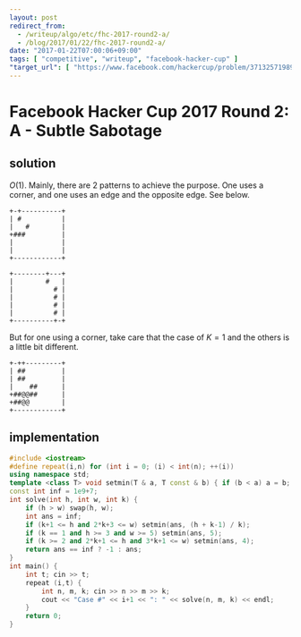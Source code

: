 ```yaml
---
layout: post
redirect_from:
  - /writeup/algo/etc/fhc-2017-round2-a/
  - /blog/2017/01/22/fhc-2017-round2-a/
date: "2017-01-22T07:00:06+09:00"
tags: [ "competitive", "writeup", "facebook-hacker-cup" ]
"target_url": [ "https://www.facebook.com/hackercup/problem/371325719893664/" ]
---
```


# Facebook Hacker Cup 2017 Round 2: A - Subtle Sabotage

## solution

$O(1)$.
Mainly, there are $2$ patterns to achieve the purpose.
One uses a corner, and one uses an edge and the opposite edge. See below.

```
+-+----------+
| #          |
|   #        |
+###         |
|            |
|            |
+------------+
```

```
+--------+---+
|        #   |
|          # |
|          # |
|          # |
|          # |
+----------+-+
```

But for one using a corner, take care that the case of $K = 1$ and the others is a little bit different.


```
+-++---------+
| ##         |
| ##         |
|    ##      |
+##@@##      |
+##@@        |
+------------+
```

## implementation

``` c++
#include <iostream>
#define repeat(i,n) for (int i = 0; (i) < int(n); ++(i))
using namespace std;
template <class T> void setmin(T & a, T const & b) { if (b < a) a = b; }
const int inf = 1e9+7;
int solve(int h, int w, int k) {
    if (h > w) swap(h, w);
    int ans = inf;
    if (k+1 <= h and 2*k+3 <= w) setmin(ans, (h + k-1) / k);
    if (k == 1 and h >= 3 and w >= 5) setmin(ans, 5);
    if (k >= 2 and 2*k+1 <= h and 3*k+1 <= w) setmin(ans, 4);
    return ans == inf ? -1 : ans;
}
int main() {
    int t; cin >> t;
    repeat (i,t) {
        int n, m, k; cin >> n >> m >> k;
        cout << "Case #" << i+1 << ": " << solve(n, m, k) << endl;
    }
    return 0;
}
```
